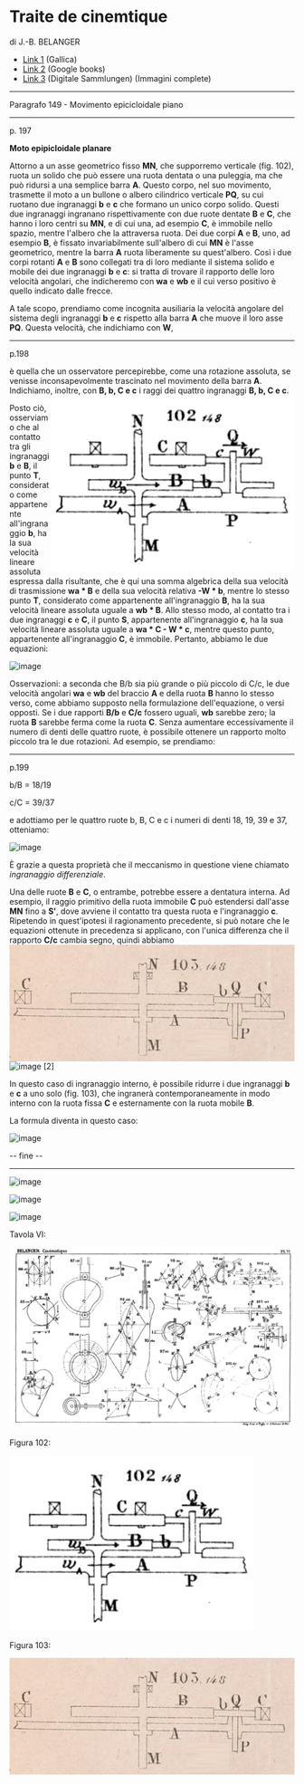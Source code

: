 # Traite de cinemtique
di J.-B. BELANGER

- [Link 1](https://gallica.bnf.fr/ark:/12148/bpt6k99703z/f225.item.texteImage) (Gallica)
- [Link 2](https://books.google.it/books?id=38o2AAAAMAAJ&vq=epycycloidal&hl=de&pg=PA198#v=snippet&q=movement%20epicycloidal&f=false) (Google books)
- [Link 3](https://www.digitale-sammlungen.de/en/view/bsb10080521?page=226)  (Digitale Sammlungen) (Immagini complete)


-------------------

Paragrafo 149 - Movimento epicicloidale piano

-----------------

p. 197

**Moto epipicloidale planare**

Attorno a un asse geometrico fisso **MN**, che supporremo verticale (fig. 102), ruota un solido che può essere una ruota dentata o una puleggia, ma che può ridursi a una semplice barra **A**. Questo corpo, nel suo movimento, trasmette il moto a un bullone o albero cilindrico verticale **PQ**, su cui ruotano due ingranaggi **b** e **c** che formano un unico corpo solido. Questi due ingranaggi ingranano rispettivamente con due ruote dentate **B** e **C**, che hanno i loro centri su **MN**, e di cui una, ad esempio **C**, è immobile nello spazio, mentre l'albero che la attraversa ruota. Dei due corpi **A** e **B**, uno, ad esempio **B**, è fissato invariabilmente sull'albero di cui **MN** è l'asse geometrico, mentre la barra **A** ruota liberamente su quest'albero. Così i due corpi rotanti **A** e **B** sono collegati tra di loro mediante il sistema solido e mobile dei due ingranaggi **b** e **c**: si tratta di trovare il rapporto delle loro velocità angolari, che indicheremo con **wa** e **wb** e il cui verso positivo è quello indicato dalle frecce.

A tale scopo, prendiamo come incognita ausiliaria la velocità angolare del sistema degli ingranaggi **b** e **c** rispetto alla barra **A** che muove il loro asse **PQ**. Questa velocità, che indichiamo con **W**, 

---------

p.198

è quella che un osservatore percepirebbe, come una rotazione assoluta, se venisse inconsapevolmente trascinato nel movimento della barra **A**. Indichiamo, inoltre, con **B, b, C e c** i raggi dei quattro ingranaggi **B, b, C e c**. <img align="right" src="https://github.com/jumpjack/heliostat/blob/main/images/Trait%C3%A9_de_cin%C3%A9matique-tavVI(fig102)(zoom).png">

Posto ciò, osserviamo che al contatto tra gli ingranaggi **b** e **B**, il punto **T**, considerato come appartenente all'ingranaggio **b**, ha la sua velocità lineare assoluta espressa dalla risultante, che è qui una somma algebrica della sua velocità di trasmissione **wa * B** e della sua velocità relativa **-W * b**, mentre lo stesso punto **T**, considerato come appartenente all'ingranaggio **B**, ha la sua velocità lineare assoluta uguale a **wb * B**. Allo stesso modo, al contatto tra i due ingranaggi **c** e **C**, il punto **S**, appartenente all'ingranaggio **c**, ha la sua velocità lineare assoluta uguale a **wa *  C - W * c**, mentre questo punto, appartenente all'ingranaggio **C**, è immobile. Pertanto, abbiamo le due equazioni:

![image](https://github.com/jumpjack/heliostat/assets/1620953/9891998f-9d82-4017-867f-b3752b6667e9)


Osservazioni: a seconda che B/b sia più grande o più piccolo di C/c, le due velocità angolari **wa** e **wb** del braccio **A** e della ruota **B** hanno lo stesso verso, come abbiamo supposto nella formulazione dell'equazione, o versi opposti. Se i due rapporti **B/b** e **C/c** fossero uguali, **wb** sarebbe zero; la ruota **B** sarebbe ferma come la ruota **C**. Senza aumentare eccessivamente il numero di denti delle quattro ruote, è possibile ottenere un rapporto molto piccolo tra le due rotazioni. Ad esempio, se prendiamo: 

-------------

p.199

b/B = 18/19

c/C = 39/37

e adottiamo per le quattro ruote b, B, C e c i numeri di denti 18, 19, 39 e 37, otteniamo: 

![image](https://github.com/jumpjack/heliostat/assets/1620953/acfc1afe-991f-44c9-8943-1f444be4df7f)

È grazie a questa proprietà che il meccanismo in questione viene chiamato _ingranaggio differenziale_.

Una delle ruote **B** e **C**, o entrambe, potrebbe essere a dentatura interna. Ad esempio, il raggio primitivo della ruota immobile **C** può estendersi dall'asse **MN** fino a **S'**, dove avviene il contatto tra questa ruota e l'ingranaggio **c**. Ripetendo in quest'ipotesi il ragionamento precedente, si può notare che le equazioni ottenute in precedenza si applicano, con l'unica differenza che il rapporto **C/c** cambia segno, quindi abbiamo   <img align="right"  src="https://github.com/jumpjack/heliostat/blob/main/images/Trait%C3%A9_de_cin%C3%A9matique-tavVI(fig103)(zoom).png">

![image](https://github.com/jumpjack/heliostat/assets/1620953/37dc0538-55b6-47c9-b970-12d2f2fa4742) [2]

In questo caso di ingranaggio interno, è possibile ridurre i due ingranaggi **b** e **c** a uno solo (fig. 103), che ingranerà contemporaneamente in modo interno con la ruota fissa **C** e esternamente con la ruota mobile **B**.

La formula diventa in questo caso:

![image](https://github.com/jumpjack/heliostat/assets/1620953/b5e479f6-9f08-4c67-b483-5afd72573dff)

-- fine --

-------------------

![image](https://github.com/jumpjack/heliostat/assets/1620953/9baa2f4d-ded9-43a4-90f4-e421bf7573ac)

![image](https://github.com/jumpjack/heliostat/assets/1620953/edbddc02-8a8a-454d-a308-af19208c193b)

![image](https://github.com/jumpjack/heliostat/assets/1620953/3552b147-c15e-4dfa-9598-630c7549dffc)


Tavola VI:

![image](https://github.com/jumpjack/heliostat/blob/main/images/Trait%C3%A9_de_cin%C3%A9matique-tav.VI(fig102).JPEG)



Figura 102:

![image](https://github.com/jumpjack/heliostat/blob/main/images/Trait%C3%A9_de_cin%C3%A9matique-tavVI(fig102)(zoom).png)



Figura 103:

![image](https://github.com/jumpjack/heliostat/blob/main/images/Trait%C3%A9_de_cin%C3%A9matique-tavVI(fig103)(zoom).png)
